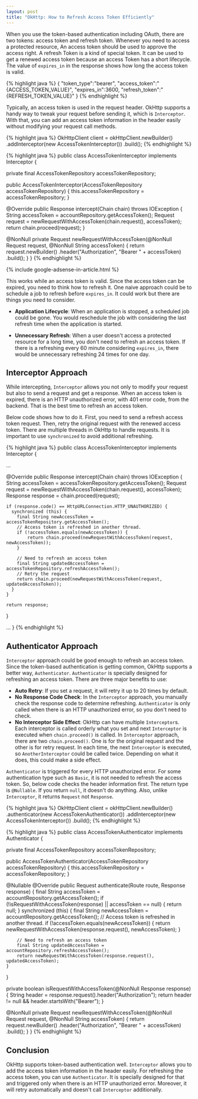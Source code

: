 ```yaml
---
layout: post
title: "OkHttp: How to Refresh Access Token Efficiently"
---
```


When you use the token-based authentication including OAuth, there are two tokens: access token and refresh token. Whenever you need to access a protected resource, An access token should be used to approve the access right. A refresh Token is a kind of special token. It can be used to get a renewed access token because an access Token has a short lifecycle. The value of `expires_in` in the response shows how long the access token is valid.

{% highlight java %}
{
  "token_type":"bearer",
  "access_token":"{ACCESS_TOKEN_VALUE}",
  "expires_in":3600,
  "refresh_token":"{REFRESH_TOKEN_VALUE}"
}
{% endhighlight %}

Typically, an access token is used in the request header. OkHttp supports a handy way to tweak your request before sending it, which is `Interceptor`. With that, you can add an access token information in the header easily without modifying your request call methods.

{% highlight java %}
OkHttpClient client = okHttpClient.newBuilder()
  .addInterceptor(new AccessTokenInterceptor())
  .build();
{% endhighlight %}

{% highlight java %}
public class AccessTokenInterceptor implements Interceptor {

  private final AccessTokenRepository accessTokenRepository;

  public AccessTokenInterceptor(AccessTokenRepository accessTokenRepository) {
    this.accessTokenRepository = accessTokenRepository;
  }

  @Override
  public Response intercept(Chain chain) throws IOException {
    String accessToken = accountRepository.getAccessToken();
    Request request = newRequestWithAccessToken(chain.request(), accessToken);
    return chain.proceed(request);
  }

  @NonNull
  private Request newRequestWithAccessToken(@NonNull Request request, @NonNull String accessToken) {
    return request.newBuilder()
            .header("Authorization", "Bearer " + accessToken)
            .build();
  }
}
{% endhighlight %}

{% include google-adsense-in-article.html %}

This works while an access token is valid. Since the access token can be expired, you need to think how to refresh it. One naive approach could be to schedule a job to refresh before `expires_in`. It could work but there are things you need to consider.

* **Application Lifecycle**: When an application is stopped, a scheduled job could be gone. You would reschedule the job with considering the last refresh time when the application is started.

* **Unnecessary Refresh**: When a user doesn't access a protected resource for a long time, you don't need to refresh an access token. If there is a refreshing every 60 minute considering `expires_in`, there would be unnecessary refreshing 24 times for one day.

## Interceptor Approach
While intercepting, `Interceptor` allows you not only to modify your request but also to send a request and get a response. When an access token is expired, there is an HTTP unauthorized error, with 401 error code, from the backend. That is the best time to refresh an access token.

Below code shows how to do it. First, you need to send a refresh access token request. Then, retry the original request with the renewed access token. There are multiple threads in OkHttp to handle requests. It is important to use `synchronized` to avoid additional refreshing.


{% highlight java %}
public class AccessTokenInterceptor implements Interceptor {

  ...

  @Override
  public Response intercept(Chain chain) throws IOException {
    String accessToken = accessTokenRepository.getAccessToken();
    Request request = newRequestWithAccessToken(chain.request(), accessToken);
    Response response = chain.proceed(request);

    if (response.code() == HttpURLConnection.HTTP_UNAUTHORIZED) {
      synchronized (this) {
        final String newAccessToken = accessTokenRepository.getAccessToken();
        // Access token is refreshed in another thread.
        if (!accessToken.equals(newAccessToken)) {
            return chain.proceed(newRequestWithAccessToken(request, newAccessToken));
        }

        // Need to refresh an access token
        final String updatedAccessToken = accessTokenRepository.refreshAccessToken();
        // Retry the request
        return chain.proceed(newRequestWithAccessToken(request, updatedAccessToken));
      }
    }

    return response;
  }

  ...
}
{% endhighlight %}


## Authenticator Approach
`Interceptor` approach could be good enough to refresh an access token. Since the token-based authentication is getting common, OkHttp supports a better way, `Authenticator`. `Authenticator` is specially designed for refreshing an access token. There are three major benefits to use:

* **Auto Retry**: If you set a request, it will retry it up to 20 times by default.
* **No Response Code Check**: In the `Interceptor` approach, you manually check the response code to determine refreshing. `Authenticator` is only called when there is an HTTP unauthorized error, so you don't need to check.
* **No Interceptor Side Effect**: OkHttp can have multiple `Interceptor`s. Each interceptor is called orderly what you set and next `Interceptor` is executed when `chain.proceed()` is called. In `Interceptor` approach, there are two `chain.proceed()`. One is for the original request and the other is for retry request. In each time, the next `Interceptor` is executed, so `AnotherInterceptor` could be called twice. Depending on what it does, this could make a side effect.

`Authenticator` is triggered for every HTTP unauthorized error. For some authentication type such as `Basic`, it is not needed to refresh the access token. So, below code checks the header information first. The return type is `@Nullable`. If you return `null`, it doesn't do anything. Also, unlike `Interceptor`, it returns `Request` not `Response`.

{% highlight java %}
OkHttpClient client = okHttpClient.newBuilder()
  .authenticator(new AccessTokenAuthenticator())
  .addInterceptor(new AccessTokenInterceptor())
  .build();
{% endhighlight %}

{% highlight java %}
public class AccessTokenAuthenticator implements Authenticator {

  private final AccessTokenRepository accessTokenRepository;

  public AccessTokenAuthenticator(AccessTokenRepository accessTokenRepository) {
    this.accessTokenRepository = accessTokenRepository;
  }

  @Nullable
  @Override
  public Request authenticate(Route route, Response response) {
    final String accessToken = accountRepository.getAccessToken();
    if (!isRequestWithAccessToken(response) || accessToken == null) {
        return null;
    }
    synchronized (this) {
        final String newAccessToken = accountRepository.getAccessToken();
        // Access token is refreshed in another thread.
        if (!accessToken.equals(newAccessToken)) {
            return newRequestWithAccessToken(response.request(), newAccessToken);
        }

        // Need to refresh an access token
        final String updatedAccessToken = accountRepository.refreshAccessToken();
        return newRequestWithAccessToken(response.request(), updatedAccessToken);
    }
  }

  private boolean isRequestWithAccessToken(@NonNull Response response) {
      String header = response.request().header("Authorization");
      return header != null && header.startsWith("Bearer");
  }

  @NonNull
  private Request newRequestWithAccessToken(@NonNull Request request, @NonNull String accessToken) {
      return request.newBuilder()
              .header("Authorization", "Bearer " + accessToken)
              .build();
  }
}
{% endhighlight %}

## Conclusion
OkHttp supports token-based authentication well. `Interceptor` allows you to add the access token information in the header easily. For refreshing the access token, you can use `Authenticator`. It is specially designed for that and triggered only when there is an HTTP unauthorized error. Moreover, it will retry automatically and doesn't call `Interceptor` additionally.
